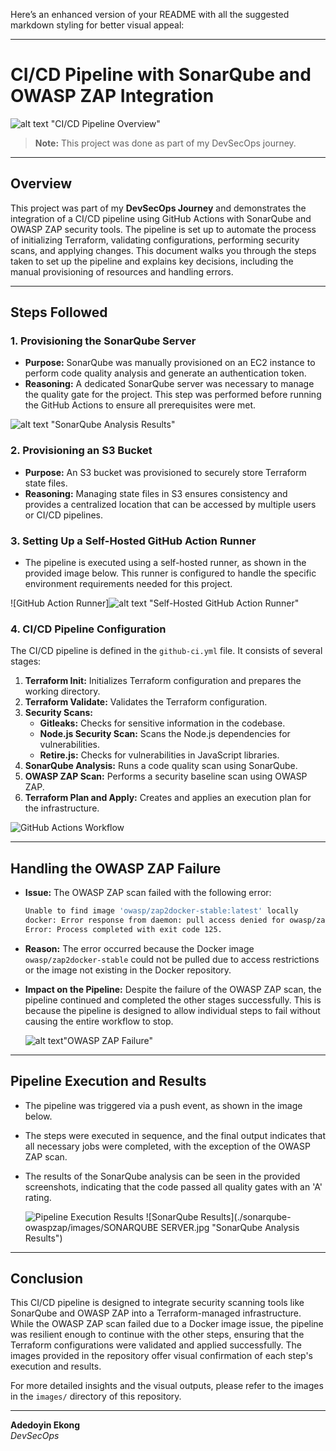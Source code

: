 Here’s an enhanced version of your README with all the suggested markdown styling for better visual appeal:

---

# CI/CD Pipeline with SonarQube and OWASP ZAP Integration

![alt text](<images/CI-CD START.jpg>) "CI/CD Pipeline Overview"

> **Note:** This project was done as part of my DevSecOps journey.

---

## Overview

This project was part of my **DevSecOps Journey** and demonstrates the integration of a CI/CD pipeline using GitHub Actions with SonarQube and OWASP ZAP security tools. The pipeline is set up to automate the process of initializing Terraform, validating configurations, performing security scans, and applying changes. This document walks you through the steps taken to set up the pipeline and explains key decisions, including the manual provisioning of resources and handling errors.

---

## Steps Followed

### 1. **Provisioning the SonarQube Server**
   - **Purpose:** SonarQube was manually provisioned on an EC2 instance to perform code quality analysis and generate an authentication token.
   - **Reasoning:** A dedicated SonarQube server was necessary to manage the quality gate for the project. This step was performed before running the GitHub Actions to ensure all prerequisites were met.

   ![alt text](<images/SONARQUBE SERVER.jpg>) "SonarQube Analysis Results"

### 2. **Provisioning an S3 Bucket**
   - **Purpose:** An S3 bucket was provisioned to securely store Terraform state files.
   - **Reasoning:** Managing state files in S3 ensures consistency and provides a centralized location that can be accessed by multiple users or CI/CD pipelines.

### 3. **Setting Up a Self-Hosted GitHub Action Runner**
   - The pipeline is executed using a self-hosted runner, as shown in the provided image below. This runner is configured to handle the specific environment requirements needed for this project.

   ![GitHub Action Runner]![alt text](<images/runner UI.jpg>) "Self-Hosted GitHub Action Runner"

### 4. **CI/CD Pipeline Configuration**
   The CI/CD pipeline is defined in the `github-ci.yml` file. It consists of several stages:
   1. **Terraform Init:** Initializes Terraform configuration and prepares the working directory.
   2. **Terraform Validate:** Validates the Terraform configuration.
   3. **Security Scans:**
      - **Gitleaks:** Checks for sensitive information in the codebase.
      - **Node.js Security Scan:** Scans the Node.js dependencies for vulnerabilities.
      - **Retire.js:** Checks for vulnerabilities in JavaScript libraries.
   4. **SonarQube Analysis:** Runs a code quality scan using SonarQube.
   5. **OWASP ZAP Scan:** Performs a security baseline scan using OWASP ZAP.
   6. **Terraform Plan and Apply:** Creates and applies an execution plan for the infrastructure.

   ![GitHub Actions Workflow](./images/actions-runner.jpg "CI/CD Pipeline Steps")

---

## Handling the OWASP ZAP Failure

- **Issue:** The OWASP ZAP scan failed with the following error:
  ```bash
  Unable to find image 'owasp/zap2docker-stable:latest' locally
  docker: Error response from daemon: pull access denied for owasp/zap2docker-stable, repository does not exist or may require 'docker login': denied: requested access to the resource is denied.
  Error: Process completed with exit code 125.
  ```
- **Reason:** The error occurred because the Docker image `owasp/zap2docker-stable` could not be pulled due to access restrictions or the image not existing in the Docker repository.
- **Impact on the Pipeline:** Despite the failure of the OWASP ZAP scan, the pipeline continued and completed the other stages successfully. This is because the pipeline is designed to allow individual steps to fail without causing the entire workflow to stop.

   ![alt text](<images/owasp failed.jpg>)"OWASP ZAP Failure"

---

## Pipeline Execution and Results

- The pipeline was triggered via a push event, as shown in the image below.
- The steps were executed in sequence, and the final output indicates that all necessary jobs were completed, with the exception of the OWASP ZAP scan.
- The results of the SonarQube analysis can be seen in the provided screenshots, indicating that the code passed all quality gates with an 'A' rating.

  ![Pipeline Execution Results](./images/ACTIONS-RUNNER.jpg "Pipeline Execution Overview")
  ![SonarQube Results](./sonarqube-owaspzap/images/SONARQUBE SERVER.jpg "SonarQube Analysis Results")

---

## Conclusion

This CI/CD pipeline is designed to integrate security scanning tools like SonarQube and OWASP ZAP into a Terraform-managed infrastructure. While the OWASP ZAP scan failed due to a Docker image issue, the pipeline was resilient enough to continue with the other steps, ensuring that the Terraform configurations were validated and applied successfully. The images provided in the repository offer visual confirmation of each step's execution and results.

For more detailed insights and the visual outputs, please refer to the images in the `images/` directory of this repository.

---

**Adedoyin Ekong**  
*DevSecOps*













